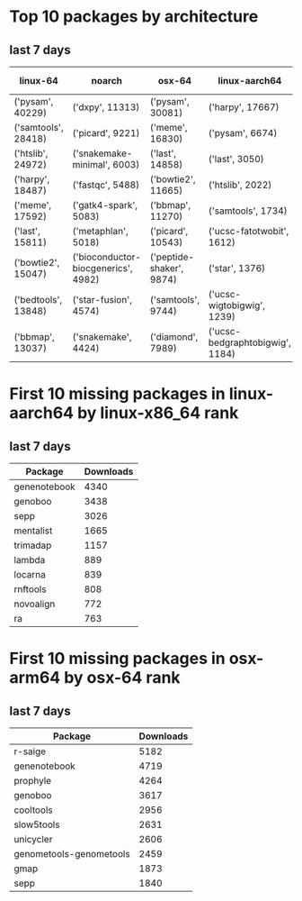 # Top 10 packages by architecture
## last 7 days
|linux-64 | noarch | osx-64 | linux-aarch64 | osx-arm64 | 
|-|-|-|-|-|
|('pysam', 40229) |('dxpy', 11313) |('pysam', 30081) |('harpy', 17667) |('pysam', 4802) |
|('samtools', 28418) |('picard', 9221) |('meme', 16830) |('pysam', 6674) |('last', 2516) |
|('htslib', 24972) |('snakemake-minimal', 6003) |('last', 14858) |('last', 3050) |('htslib', 1235) |
|('harpy', 18487) |('fastqc', 5488) |('bowtie2', 11665) |('htslib', 2022) |('samtools', 1231) |
|('meme', 17592) |('gatk4-spark', 5083) |('bbmap', 11270) |('samtools', 1734) |('diamond', 1123) |
|('last', 15811) |('metaphlan', 5018) |('picard', 10543) |('ucsc-fatotwobit', 1612) |('bwa', 799) |
|('bowtie2', 15047) |('bioconductor-biocgenerics', 4982) |('peptide-shaker', 9874) |('star', 1376) |('hmmer', 601) |
|('bedtools', 13848) |('star-fusion', 4574) |('samtools', 9744) |('ucsc-wigtobigwig', 1239) |('fasttree', 534) |
|('bbmap', 13037) |('snakemake', 4424) |('diamond', 7989) |('ucsc-bedgraphtobigwig', 1184) |('raxml', 517) |
# First 10 missing packages in linux-aarch64 by linux-x86_64 rank
## last 7 days

| Package | Downloads |
| - | - |
| genenotebook | 4340 | 
| genoboo | 3438 | 
| sepp | 3026 | 
| mentalist | 1665 | 
| trimadap | 1157 | 
| lambda | 889 | 
| locarna | 839 | 
| rnftools | 808 | 
| novoalign | 772 | 
| ra | 763 | 
# First 10 missing packages in osx-arm64 by osx-64 rank
## last 7 days

| Package | Downloads |
| - | - |
| r-saige | 5182 | 
| genenotebook | 4719 | 
| prophyle | 4264 | 
| genoboo | 3617 | 
| cooltools | 2956 | 
| slow5tools | 2631 | 
| unicycler | 2606 | 
| genometools-genometools | 2459 | 
| gmap | 1873 | 
| sepp | 1840 | 
